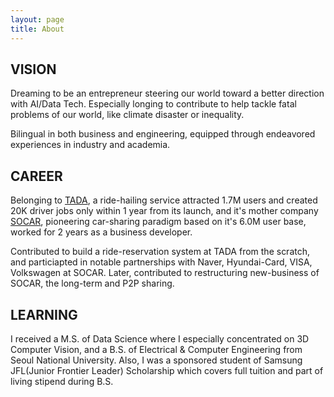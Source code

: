 ```yaml
---
layout: page
title: About
---
```


## VISION

Dreaming to be an entrepreneur steering our world toward a better direction with AI/Data Tech. Especially longing to contribute to help tackle fatal problems of our world, like climate disaster or inequality.

Bilingual in both business and engineering, equipped through endeavored experiences in industry and academia.

## CAREER

Belonging to <a href="https://tadatada.com/">TADA</a>, a ride-hailing service attracted 1.7M users and created 20K driver jobs only within 1 year from its launch, and it's mother company <a href="https://www.socar.kr/">SOCAR</a>, pioneering car-sharing paradigm based on it's 6.0M user base, worked for 2 years as a business developer.

Contributed to build a ride-reservation system at TADA from the scratch, and particiapted in notable partnerships with Naver, Hyundai-Card, VISA, Volkswagen at SOCAR. Later, contributed to restructuring new-business of SOCAR, the long-term and P2P sharing.

## LEARNING

I received a M.S. of Data Science where I especially concentrated on 3D Computer Vision, and a B.S. of Electrical & Computer Engineering from Seoul National University. Also, I was a sponsored student of Samsung JFL(Junior Frontier Leader) Scholarship which covers full tuition and part of living stipend during B.S.

